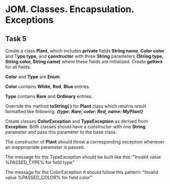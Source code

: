 # JOM. Classes. Encapsulation. Exceptions
## Task 5

Create a class **Plant**, which includes **private** fields **String name**, **Color color** and T**ype type**, and **constructor** with three **String** parameters **(String type, String color, String name)** where these fields are initialized. Create **getters** for all fields.

**Color** and **Type** are **Enum**. 

**Color** contains **White**, **Red**, **Blue** entries.

**Type** contains **Rare** and **Ordinary** entries.

Override the method **toString( )** for **Plant** class which returns result formatted like following: ***{type: Rare, color: Red, name: MyPlant}***

Create classes **ColorException** and **TypeException** as derived from **Exception**. Both classes should have a constructor with one **String** parameter and pass this parameter to the base class.

The constructor of **Plant** should throw a corresponding exception whenever an inappropriate parameter is passed.

The message for the TypeException should be built like this:
"Invalid value %PASSED_TYPE% for field type"

The message for the ColorException it should follow this pattern:
"Invalid value %PASSED_COLOR% for field color"

